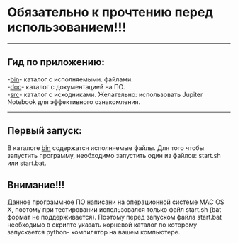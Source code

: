 # Обязательно к прочтению перед использованием!!!
__________________
## Гид по приложению:  
-[bin]- каталог с исполняемыми. файлами.   
-[doc]- каталог с документацией на ПО.  
-[src]- каталог с исходниками. Желательно: использовать Jupiter Notebook для эффективного ознакомления.             

[bin]:https://github.com/Kiri28/moex_task/tree/master/moex/bin
[doc]:https://github.com/Kiri28/moex_task/tree/master/moex/doc
[src]:https://github.com/Kiri28/moex_task/tree/master/moex/src
_________________
## Первый запуск:  
В каталоге [bin] содержатся исполняемые файлы. Для того чтобы запустить программу, необходимо запустить один из файлов:  start.sh или start.bat.  

[bin]:https://github.com/Kiri28/moex_task/tree/master/moex/bin
## Внимание!!!  
Данное программное ПО написани на операционной системе MAC OS X, поэтому при тестировании использовался только файл start.sh (bat формат не поддерживается). Поэтому перед запуском файла start.bat необходимо в скрипте указать корневой каталог по которому запускается python- компилятор на вашем компьютере.
